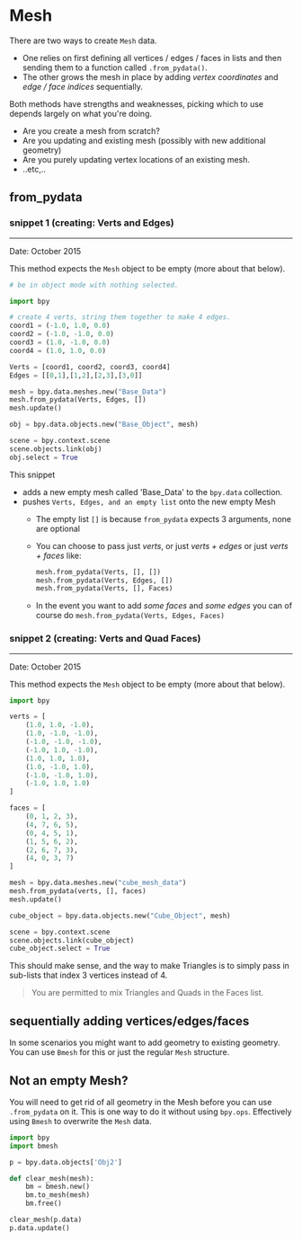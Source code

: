 # Mesh

There are two ways to create `Mesh` data.  

- One relies on first defining all vertices / edges / faces in lists and then sending them to a function called `.from_pydata()`.
- The other grows the mesh in place by adding _vertex coordinates_ and _edge / face indices_ sequentially.

Both methods have strengths and weaknesses, picking which to use depends largely on what you're doing. 
- Are you create a mesh from scratch?
- Are you updating and existing mesh (possibly with new additional geometry)
- Are you purely updating vertex locations of an existing mesh.
- ..etc,..

## from_pydata

### snippet 1 (creating: Verts and Edges)
______

Date: October 2015

This method expects the `Mesh` object to be empty (more about that below). 

```python
# be in object mode with nothing selected.

import bpy

# create 4 verts, string them together to make 4 edges.
coord1 = (-1.0, 1.0, 0.0)
coord2 = (-1.0, -1.0, 0.0)
coord3 = (1.0, -1.0, 0.0)
coord4 = (1.0, 1.0, 0.0)

Verts = [coord1, coord2, coord3, coord4]
Edges = [[0,1],[1,2],[2,3],[3,0]]

mesh = bpy.data.meshes.new("Base_Data")
mesh.from_pydata(Verts, Edges, [])
mesh.update()

obj = bpy.data.objects.new("Base_Object", mesh)

scene = bpy.context.scene
scene.objects.link(obj)
obj.select = True
```

This snippet   
- adds a new empty mesh called 'Base_Data' to the `bpy.data` collection.
- pushes `Verts, Edges, and an empty list` onto the new empty Mesh
    - The empty list `[]` is because `from_pydata` expects 3 arguments, none are optional
    - You can choose to pass just _verts_, or just _verts + edges_ or just _verts + faces_ like:  

        ```python
        mesh.from_pydata(Verts, [], [])
        mesh.from_pydata(Verts, Edges, [])
        mesh.from_pydata(Verts, [], Faces)
        ```
    
    - In the event you want to add _some faces_ and _some edges_ you can of course do
          `mesh.from_pydata(Verts, Edges, Faces)`

### snippet 2 (creating: Verts and Quad Faces)
______

Date: October 2015

This method expects the `Mesh` object to be empty (more about that below). 
```python
import bpy

verts = [
    (1.0, 1.0, -1.0),
    (1.0, -1.0, -1.0),
    (-1.0, -1.0, -1.0),
    (-1.0, 1.0, -1.0),
    (1.0, 1.0, 1.0),
    (1.0, -1.0, 1.0),
    (-1.0, -1.0, 1.0),
    (-1.0, 1.0, 1.0)
]

faces = [
    (0, 1, 2, 3),
    (4, 7, 6, 5),
    (0, 4, 5, 1),
    (1, 5, 6, 2),
    (2, 6, 7, 3),
    (4, 0, 3, 7)
]

mesh = bpy.data.meshes.new("cube_mesh_data")
mesh.from_pydata(verts, [], faces)
mesh.update()

cube_object = bpy.data.objects.new("Cube_Object", mesh)

scene = bpy.context.scene  
scene.objects.link(cube_object)  
cube_object.select = True  
```        

This should make sense, and the way to make Triangles is to simply pass in sub-lists that index 3 vertices instead of 4. 

> You are permitted to mix Triangles and Quads in the Faces list.


## sequentially adding vertices/edges/faces

In some scenarios you might want to add geometry to existing geometry. You can use `Bmesh` for this or just the regular `Mesh` structure.


## Not an empty Mesh?

You will need to get rid of all geometry in the Mesh before you can use `.from_pydata` on it. This is one way to do it without using `bpy.ops`. Effectively using `Bmesh` to overwrite the `Mesh` data.

```python
import bpy
import bmesh

p = bpy.data.objects['Obj2']

def clear_mesh(mesh):
    bm = bmesh.new()
    bm.to_mesh(mesh)
    bm.free()

clear_mesh(p.data)
p.data.update()
```
